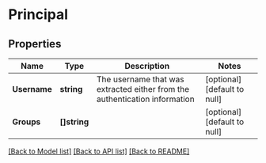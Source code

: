 # Principal

## Properties
Name | Type | Description | Notes
------------ | ------------- | ------------- | -------------
**Username** | **string** | The username that was extracted either from the authentication information | [optional] [default to null]
**Groups** | **[]string** |  | [optional] [default to null]

[[Back to Model list]](../README.md#documentation-for-models) [[Back to API list]](../README.md#documentation-for-api-endpoints) [[Back to README]](../README.md)


